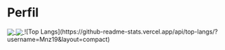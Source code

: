 # Perfil
<a href="https://github.com/anuraghazra/github-readme-stats">
  <img align="center" src="https://github-readme-stats.vercel.app/api/pin/?username=Mnz19&repo=github-readme-stats" />
</a>
<a href="https://github.com/anuraghazra/convoychat">
  <img align="center" src="https://github-readme-stats.vercel.app/api/pin/?username=Mnz19&repo=convoychat" />
</a>
![Top Langs](https://github-readme-stats.vercel.app/api/top-langs/?username=Mnz19&layout=compact)
